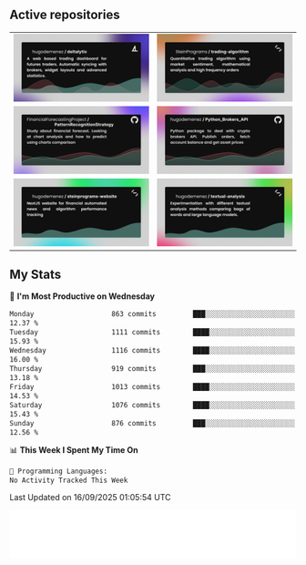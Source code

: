 ## Active repositories
|||
| ------------- | ------------- |
|[![Deltalytix](assets/deltalytix-preview.png)](https://github.com/hugodemenez/deltalytix)|[![Python Trading Algorithm](assets/base_python_architecture.png)](https://github.com/SteinPrograms/base-python-architecture)|
|[![Quantitative Prediction](assets/pattern_recognition_strategy.png)](https://github.com/FinancialForecastingProject/PatternRecognitionStrategy.git)|[![Broker SDK](assets/python_brokers_api.png)](https://github.com/hugodemenez/Python_Brokers_API)|
|[![NextJS Website](assets/steinprograms-website.png)](https://github.com/hugodemenez/steinprograms-website)|[![Textual](assets/textual-analysis.png)](https://github.com/hugodemenez/textual-analysis)|


## My Stats

<!--START_SECTION:waka-->
📅 **I'm Most Productive on Wednesday** 

```text
Monday                   863 commits         ███░░░░░░░░░░░░░░░░░░░░░░   12.37 % 
Tuesday                  1111 commits        ████░░░░░░░░░░░░░░░░░░░░░   15.93 % 
Wednesday                1116 commits        ████░░░░░░░░░░░░░░░░░░░░░   16.00 % 
Thursday                 919 commits         ███░░░░░░░░░░░░░░░░░░░░░░   13.18 % 
Friday                   1013 commits        ████░░░░░░░░░░░░░░░░░░░░░   14.53 % 
Saturday                 1076 commits        ████░░░░░░░░░░░░░░░░░░░░░   15.43 % 
Sunday                   876 commits         ███░░░░░░░░░░░░░░░░░░░░░░   12.56 % 
```


📊 **This Week I Spent My Time On** 

```text
💬 Programming Languages: 
No Activity Tracked This Week
```


 Last Updated on 16/09/2025 01:05:54 UTC
<!--END_SECTION:waka-->

![Coding metrics](metrics.plugin.wakatime.svg)
